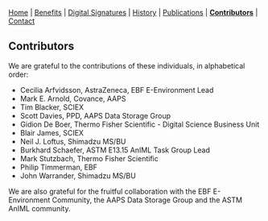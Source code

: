 [Home](index) | [Benefits](benefits) | [Digital Signatures](signatures)  | [History](history) | [Publications](publications) | **[Contributors](contributors)** | [Contact](contact)

## Contributors

We are grateful to the contributions of these individuals, in alphabetical order:

* Cecilia Arfvidsson, AstraZeneca, EBF E-Environment Lead
* Mark E. Arnold, Covance, AAPS
* Tim Blacker, SCIEX
* Scott Davies, PPD, AAPS Data Storage Group
* Gidion De Boer, Thermo Fisher Scientific - Digital Science Business Unit
* Blair James, SCIEX
* Neil J. Loftus, Shimadzu MS/BU
* Burkhard Schaefer, ASTM E13.15 AnIML Task Group Lead
* Mark Stutzbach, Thermo Fisher Scientific
* Philip Timmerman, EBF
* John Warrander, Shimadzu MS/BU

We are also grateful for the fruitful collaboration with the EBF E-Environment Community, the AAPS Data Storage Group and the ASTM AnIML community.